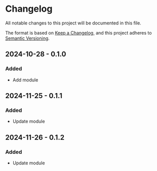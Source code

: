 # Changelog

All notable changes to this project will be documented in this file.

The format is based on [Keep a Changelog](https://keepachangelog.com/en/1.0.0/),
and this project adheres to [Semantic Versioning](https://semver.org/spec/v2.0.0.html).

## 2024-10-28 - 0.1.0

### Added

- Add module

## 2024-11-25 - 0.1.1

### Added

- Update module

## 2024-11-26 - 0.1.2

### Added

- Update module
